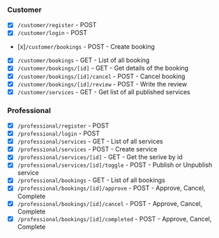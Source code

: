 ### Customer

- [x] `/customer/register` - POST
- [x] `/customer/login` - POST
- [x]`/customer/bookings` - POST - Create booking
- [x] `/customer/bookings` - GET - List of all booking
- [x] `/customer/bookings/[id]` - GET - Get details of the booking
- [x] `/customer/bookings/[id]/cancel` - POST - Cancel booking
- [x] `/customer/bookings/[id]/review` - POST - Write the review
- [x] `/customer/services` - GET - Get list of all published services

### Professional

- [x] `/professional/register` - POST
- [x] `/professional/login` - POST
- [x] `/professional/services` - GET - List of all services
- [x] `/professional/services` - POST - Create service
- [x] `/professional/services/[id]` - GET - Get the serive by id
- [x] `/professional/services/[id]/toggle` - POST - Publish or Unpublish service
- [x] `/professional/bookings` - GET - List of all bookings
- [x] `/professional/bookings/[id]/approve` - POST - Approve, Cancel, Complete
- [x] `/professional/bookings/[id]/cancel` - POST - Approve, Cancel, Complete
- [x] `/professional/bookings/[id]/completed` - POST - Approve, Cancel, Complete
